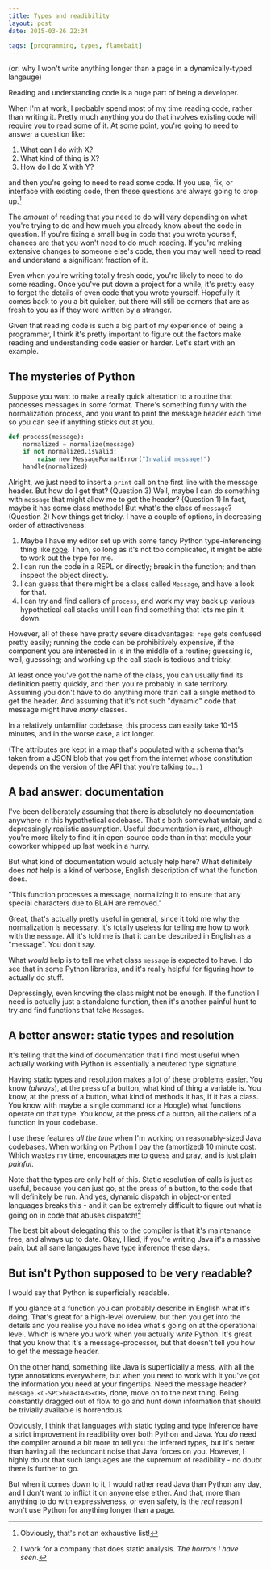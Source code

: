 ```yaml
---
title: Types and readibility
layout: post
date: 2015-03-26 22:34

tags: [programming, types, flamebait]
---
```


(or: why I won't write anything longer than a page in a dynamically-typed
langauge)

Reading and understanding code is a huge part of being a developer.

When I'm at work, I probably spend most of my time reading code, rather than
writing it. Pretty much anything you do that involves existing code will require
you to read some of it. At some point, you're going to need to answer a question
like:

1. What can I do with X?
2. What kind of thing is X?
3. How do I do X with Y?

and then you're going to need to read some code. If you use, fix, or
interface with existing code, then these questions are always going to crop
up.[^exhaustive]

[^exhaustive]: Obviously, that's not an exhaustive list!

The *amount* of reading that you need to do will vary depending on what you're
trying to do and how much you already know about the code in
question. If you're fixing a small bug in code that you wrote yourself, chances
are that you won't need to do much reading. If you're making extensive changes
to someone else's code, then you may well need to read and understand a
significant fraction of it.

Even when you're writing totally fresh code, you're likely to need to do some
reading. Once you've put down a project for a while, it's pretty easy to forget
the details of even code that you wrote yourself. Hopefully it comes back to you
a bit quicker, but there will still be corners that are as fresh to you as if
they were written by a stranger.

Given that reading code is such a big part of my experience of being a
programmer, I think it's pretty important to figure out the factors make reading and
understanding code easier or harder. Let's start with an example.

<!-- more -->

## The mysteries of Python ##

Suppose you want to make a really quick alteration to a routine that processes
messages in some format. There's something funny with the normalization
process, and you want to print the message header each time so you can see if
anything sticks out at you. 

```python
def process(message):
    normalized = normalize(message)
    if not normalized.isValid:
        raise new MessageFormatError("Invalid message!")
    handle(normalized)
```

Alright, we just need to insert a `print` call on the first line with the message header. But how
do I get that? (Question 3) Well, maybe I can do something with `message` that
might allow me to get the header? (Question 1) In fact, maybe it has some class
methods! But what's the class of `message`? (Question 2)
Now things get tricky. I have a couple of options, in decreasing order of
attractiveness:

1. Maybe I have my editor set up with some fancy Python type-inferencing thing
like [rope](https://github.com/python-rope/rope). Then, so long as it's not too complicated, it might be able to
work out the type for me.
2. I can run the code in a REPL or directly; break in the function; and then inspect
the object directly.
3. I can guess that there might be a class called `Message`, and have a
look for that.
4. I can try and find callers of `process`, and work my way back up various
hypothetical call stacks until I can find something that lets me pin it down.

However, all of these have pretty severe disadvantages: `rope` gets confused pretty
easily; running the code can be prohibitively expensive, if the component you
are interested in is in the middle of a routine; guessing is, well, guesssing; 
and working up the call stack is tedious and tricky.

At least once you've got the name of the class, you can usually find its
definition pretty quickly, and then you're probably in safe territory. Assuming
you don't have to do anything more than call a single method to get the header.
And assuming that it's not such "dynamic" code that message might have *many*
classes.

In a relatively unfamiliar codebase, this process can easily take 10-15 minutes,
and in the worse case, a lot longer.

(The attributes are kept in a map that's populated with a schema that's taken
from a JSON blob that you get from the internet whose constitution depends on the
version of the API that you're talking to... )

## A bad answer: documentation ##

I've been deliberately assuming that there is absolutely no documentation
anywhere in this hypothetical codebase. That's both somewhat unfair, and a
depressingly realistic assumption. Useful documentation is rare, although you're
more likely to find it in open-source code than in that module your coworker
whipped up last week in a hurry.

But what kind of documentation would actualy help here? What definitely does
*not* help is a kind of verbose, English description of what the function does.

"This function processes a message, normalizing it to ensure that any
special characters due to BLAH are removed."

Great, that's actually pretty useful in general, since it told me why the
normalization is necessary. It's totally useless for telling me how to work with
the `message`. All it's told me is that it can be described in English as a
"message". You don't say.

What *would* help is to tell me what class `message` is expected to have. I do
see that in some Python libraries, and it's really helpful for figuring how to
actually do stuff.

Depressingly, even knowing the class might not be enough. If the function I need
is actually just a standalone function, then it's another painful hunt to try
and find functions that take `Message`s.

## A better answer: static types and resolution ##

It's telling that the kind of documentation that I find most useful when
actually working with Python is essentially a neutered type signature.

Having static types and resolution makes a lot of these problems easier. You
know (*always*), at the press of a button, what kind of thing a variable is. You
know, at the press of a button, what kind of methods it has, if it has a class.
You know with maybe a single command (or a Hoogle) what functions operate on
that type. You know, at the press of a button, all the callers of a function in
your codebase.

I use these features *all the time* when I'm working on reasonably-sized Java
codebases. When working on Python I pay the (amortized) 10 minute cost. Which
wastes my time, encourages me to guess and pray, and is just plain *painful*.

Note that the types are only half of this. Static resolution of calls is
just as useful, because you can just go, at the press of a button, to the code that
will definitely be run. And yes, dynamic dispatch in object-oriented languages
breaks this - and it can be extremely difficult to figure out what is going on
in code that abuses dispatch![^static]

[^static]: I work for a company that does static analysis. *The horrors I have
    seen*.

The best bit about delegating this to the compiler is that it's maintenance
free, and always up to date. Okay, I lied, if you're writing Java it's a massive
pain, but all sane langauges have type inference these days.

## But isn't Python supposed to be very readable? ##

I would say that Python is superficially readable.

If you glance at a function you can probably describe in English what it's
doing. That's great for a high-level overview, but then you get into the details
and you realise you have no idea what's going on at the operational
level. Which is where you work when you actually *write* Python. It's great that you
know that it's a message-processor, but that doesn't tell you how to get the message
header.

On the other hand, something like Java is superficially a mess, with all the
type annotations everywhere, but when you need to work with it you've got the
information you need at your fingertips. Need the message header?
`message.<C-SPC>hea<TAB><CR>`, done, move on to the next thing. Being constantly
dragged out of flow to go and hunt down information that should be trivially
available is horrendous.

Obviously, I think that languages with static typing and type inference have a
strict improvement in readibility over both Python and Java. You *do* need the
compiler around a bit more to tell you the inferred types, but it's better than
having all the redundant noise that Java forces on you. However, I highly doubt 
that such languages are the supremum of readibility - no doubt there is further
to go.

But when it comes down to it, I would rather read Java than Python any day, and
I don't want to inflict it on anyone else either. And that, more than anything
to do with expressiveness, or even safety, is the *real* reason I won't use Python
for anything longer than a page.
